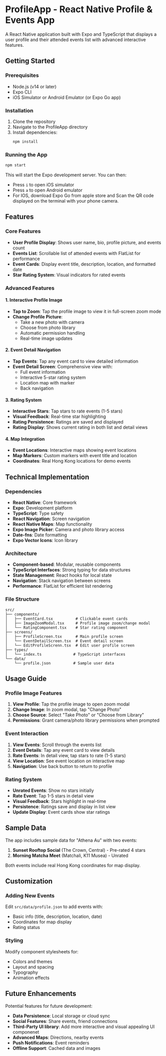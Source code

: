 # ProfileApp - React Native Profile & Events App

A React Native application built with Expo and TypeScript that displays a user profile and their attended events list with advanced interactive features.

## Getting Started

### Prerequisites
- Node.js (v14 or later)
- Expo CLI
- iOS Simulator or Android Emulator (or Expo Go app)

### Installation
1. Clone the repository
2. Navigate to the ProfileApp directory
3. Install dependencies:
   ```bash
   npm install
   ```

### Running the App
```bash
npm start
```

This will start the Expo development server. You can then:
- Press `i` to open iOS simulator
- Press `a` to open Android emulator
- For IOS, download Expo Go from apple store and Scan the QR code displayed on the terminal with your phone camera. 


## Features

### Core Features
- **User Profile Display**: Shows user name, bio, profile picture, and events count
- **Events List**: Scrollable list of attended events with FlatList for performance
- **Event Cards**: Display event title, description, location, and formatted date
- **Star Rating System**: Visual indicators for rated events

### Advanced Features

#### 1. Interactive Profile Image
- **Tap to Zoom**: Tap the profile image to view it in full-screen zoom mode
- **Change Profile Picture**: 
  - Take a new photo with camera
  - Choose from photo library
  - Automatic permission handling
  - Real-time image updates

#### 2. Event Detail Navigation
- **Tap Events**: Tap any event card to view detailed information
- **Event Detail Screen**: Comprehensive view with:
  - Full event information
  - Interactive 5-star rating system
  - Location map with marker
  - Back navigation

#### 3. Rating System
- **Interactive Stars**: Tap stars to rate events (1-5 stars)
- **Visual Feedback**: Real-time star highlighting
- **Rating Persistence**: Ratings are saved and displayed
- **Rating Display**: Shows current rating in both list and detail views

#### 4. Map Integration
- **Event Locations**: Interactive maps showing event locations
- **Map Markers**: Custom markers with event title and location
- **Coordinates**: Real Hong Kong locations for demo events

## Technical Implementation

### Dependencies
- **React Native**: Core framework
- **Expo**: Development platform
- **TypeScript**: Type safety
- **React Navigation**: Screen navigation
- **React Native Maps**: Map functionality
- **Expo Image Picker**: Camera and photo library access
- **Date-fns**: Date formatting
- **Expo Vector Icons**: Icon library

### Architecture
- **Component-based**: Modular, reusable components
- **TypeScript Interfaces**: Strong typing for data structures
- **State Management**: React hooks for local state
- **Navigation**: Stack navigation between screens
- **Performance**: FlatList for efficient list rendering

### File Structure
```
src/
├── components/
│   ├── EventCard.tsx          # Clickable event cards
│   ├── ImageZoomModal.tsx     # Profile image zoom/change modal
│   └── RatingComponent.tsx    # Star rating component
├── screens/
│   ├── ProfileScreen.tsx      # Main profile screen
│   └── EventDetailScreen.tsx  # Event detail screen
│   └── EditProfileScrenn.tsx  # Edit user profile screen
├── types/
│   └── index.ts              # TypeScript interfaces
└── data/
    └── profile.json          # Sample user data
```

## Usage Guide

### Profile Image Features
1. **View Profile**: Tap the profile image to open zoom modal
2. **Change Image**: In zoom modal, tap "Change Photo"
3. **Choose Source**: Select "Take Photo" or "Choose from Library"
4. **Permissions**: Grant camera/photo library permissions when prompted

### Event Interaction
1. **View Events**: Scroll through the events list
2. **Event Details**: Tap any event card to view details
3. **Rate Events**: In detail view, tap stars to rate (1-5 stars)
4. **View Location**: See event location on interactive map
5. **Navigation**: Use back button to return to profile

### Rating System
- **Unrated Events**: Show no stars initially
- **Rate Event**: Tap 1-5 stars in detail view
- **Visual Feedback**: Stars highlight in real-time
- **Persistence**: Ratings save and display in list view
- **Update Display**: Event cards show star ratings

## Sample Data

The app includes sample data for "Athena Au" with two events:
1. **Sunset Rooftop Social** (The Crown, Central) - Pre-rated 4 stars
2. **Morning Matcha Meet** (Matchali, K11 Musea) - Unrated

Both events include real Hong Kong coordinates for map display.

## Customization

### Adding New Events
Edit `src/data/profile.json` to add events with:
- Basic info (title, description, location, date)
- Coordinates for map display
- Rating status

### Styling
Modify component stylesheets for:
- Colors and themes
- Layout and spacing
- Typography
- Animation effects


## Future Enhancements

Potential features for future development:
- **Data Persistence**: Local storage or cloud sync
- **Social Features**: Share events, friend connections
- **Third-Party UI library**: Add more interactive and visual appealing UI componenet
- **Advanced Maps**: Directions, nearby events
- **Push Notifications**: Event reminders
- **Offline Support**: Cached data and images 
